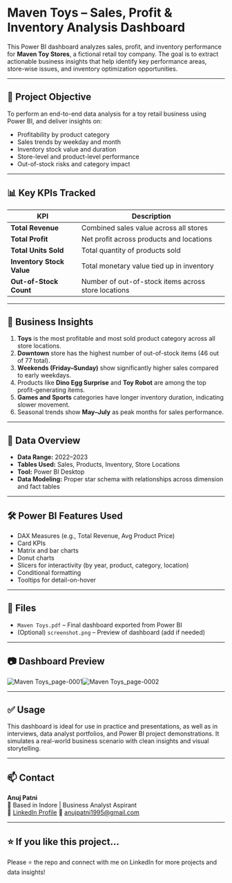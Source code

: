 # Maven Toys – Sales, Profit & Inventory Analysis Dashboard

This Power BI dashboard analyzes sales, profit, and inventory performance for **Maven Toy Stores**, a fictional retail toy company. The goal is to extract actionable business insights that help identify key performance areas, store-wise issues, and inventory optimization opportunities.

---

## 📌 Project Objective

To perform an end-to-end data analysis for a toy retail business using Power BI, and deliver insights on:

- Profitability by product category
- Sales trends by weekday and month
- Inventory stock value and duration
- Store-level and product-level performance
- Out-of-stock risks and category impact

---

## 📊 Key KPIs Tracked

| KPI                         | Description                                           |
|----------------------------|-------------------------------------------------------|
| **Total Revenue**          | Combined sales value across all stores                |
| **Total Profit**           | Net profit across products and locations              |
| **Total Units Sold**       | Total quantity of products sold                       |
| **Inventory Stock Value**  | Total monetary value tied up in inventory             |
| **Out-of-Stock Count**     | Number of out-of-stock items across store locations   |

---

## 🧠 Business Insights

1. **Toys** is the most profitable and most sold product category across all store locations.
2. **Downtown** store has the highest number of out-of-stock items (46 out of 77 total).
3. **Weekends (Friday–Sunday)** show significantly higher sales compared to early weekdays.
4. Products like **Dino Egg Surprise** and **Toy Robot** are among the top profit-generating items.
5. **Games and Sports** categories have longer inventory duration, indicating slower movement.
6. Seasonal trends show **May–July** as peak months for sales performance.

---

## 📅 Data Overview

- **Data Range:** 2022–2023
- **Tables Used:** Sales, Products, Inventory, Store Locations
- **Tool:** Power BI Desktop
- **Data Modeling:** Proper star schema with relationships across dimension and fact tables

---

## 🛠️ Power BI Features Used

- DAX Measures (e.g., Total Revenue, Avg Product Price)
- Card KPIs
- Matrix and bar charts
- Donut charts
- Slicers for interactivity (by year, product, category, location)
- Conditional formatting
- Tooltips for detail-on-hover

---

## 📁 Files

- `Maven Toys.pdf` – Final dashboard exported from Power BI
- (Optional) `screenshot.png` – Preview of dashboard (add if needed)

---

## 📷 Dashboard Preview

![Maven Toys_page-0001](https://github.com/user-attachments/assets/cafe2b45-89da-4771-b67c-9abde25b5468)![Maven Toys_page-0002](https://github.com/user-attachments/assets/be14c992-e5f4-4942-b088-398e4573fb0a)


---

## ✅ Usage

This dashboard is ideal for use in practice and presentations, as well as in interviews, data analyst portfolios, and Power BI project demonstrations. It simulates a real-world business scenario with clean insights and visual storytelling.

---

## 📫 Contact

**Anuj Patni**  
📍 Based in Indore | Business Analyst Aspirant  
🔗 [LinkedIn Profile](https://www.linkedin.com/in/anuj-patni-0b4b6415a/) 
📧 anujpatni1995@gmail.com

---

## ⭐ If you like this project...

Please ⭐ the repo and connect with me on LinkedIn for more projects and data insights!

